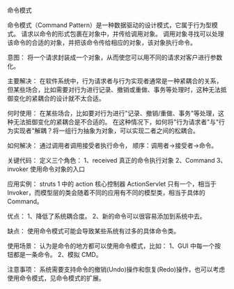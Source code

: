 命令模式

命令模式（Command Pattern）是一种数据驱动的设计模式，它属于行为型模式。
请求以命令的形式包裹在对象中，并传给调用对象。
调用对象寻找可以处理该命令的合适的对象，并把该命令传给相应的对象，该对象执行命令。

意图：
    将一个请求封装成一个对象，从而使您可以用不同的请求对客户进行参数化。

主要解决：
    在软件系统中，行为请求者与行为实现者通常是一种紧耦合的关系，
    但某些场合，比如需要对行为进行记录、撤销或重做、事务等处理时，这种无法抵御变化的紧耦合的设计就不太合适。

何时使用：
    在某些场合，比如要对行为进行"记录、撤销/重做、事务"等处理，这种无法抵御变化的紧耦合是不合适的。
    在这种情况下，如何将"行为请求者"与"行为实现者"解耦？将一组行为抽象为对象，可以实现二者之间的松耦合。

如何解决：
    通过调用者调用接受者执行命令，
    顺序：调用者→接受者→命令。

关键代码：
    定义三个角色：
    1、received 真正的命令执行对象
    2、Command
    3、invoker 使用命令对象的入口

应用实例：
    struts 1 中的 action 核心控制器 ActionServlet 只有一个，相当于 Invoker，而模型层的类会随着不同的应用有不同的模型类，相当于具体的 Command。

优点：
    1、降低了系统耦合度。
    2、新的命令可以很容易添加到系统中去。

缺点：
    使用命令模式可能会导致某些系统有过多的具体命令类。

使用场景：
    认为是命令的地方都可以使用命令模式，比如：
    1、GUI 中每一个按钮都是一条命令。
    2、模拟 CMD。

注意事项：
    系统需要支持命令的撤销(Undo)操作和恢复(Redo)操作，也可以考虑使用命令模式，见命令模式的扩展。
